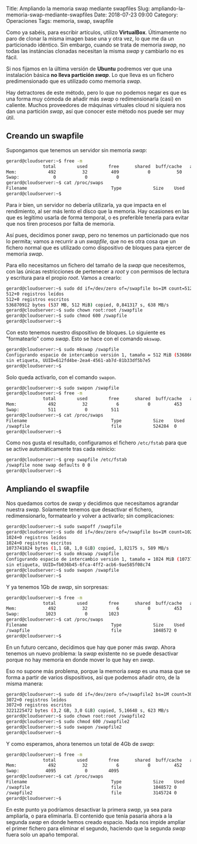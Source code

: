 Title: Ampliando la memoria swap mediante swapfiles
Slug: ampliando-la-memoria-swap-mediante-swapfiles
Date: 2018-07-23 09:00
Category: Operaciones
Tags: memoria, swap, swapfile



Como ya sabéis, para escribir artículos, utilizo **VirtualBox**. Últimamente no paro de clonar la misma imagen base una y otra vez, lo que me da un particionado idéntico. Sin embargo, cuando se trata de memoria *swap*, no todas las instáncias clonadas necesitan la misma *swap* y cambiarlo no es fácil.

Si nos fijamos en la última versión de **Ubuntu** podremos ver que una instalación básica **no lleva partición _swap_**. Lo que lleva es un fichero predimensionado que es utilizado como memoria *swap*.

Hay detractores de este método, pero lo que no podemos negar es que es una forma muy cómoda de añadir más *swap* o redimensionarla (casi) en caliente. Muchos proveedores de máquinas virtuales cloud ni siquiera nos dan una partición *swap*, así que conocer este método nos puede ser muy útil.

## Creando un swapfile

Supongamos que tenemos un servidor sin memoria *swap*:

```bash
gerard@cloudserver:~$ free -m
              total        used        free      shared  buff/cache   available
Mem:            492          32         409           0          50         446
Swap:             0           0           0
gerard@cloudserver:~$ cat /proc/swaps
Filename                                Type            Size    Used    Priority
gerard@cloudserver:~$
```

Para ir bien, un servidor no debería utilizarla, ya que impacta en el rendimiento, al ser más lento el disco que la memoria. Hay ocasiones en las que es legítimo usarla de forma temporal, o es preferible tenerla para evitar que nos tiren procesos por falta de memoria.

Así pues, decidimos poner *swap*, pero no tenemos un particionado que nos lo permita; vamos a recurrir a un *swapfile*, que no es otra cosa que un fichero normal que es utilizado como dispositivo de bloques para ejercer de memoria *swap*.

Para ello necesitamos un fichero del tamaño de la *swap* que necesitemos, con las únicas restricciones de pertenecer a *root* y con permisos de lectura y escritura para el propio *root*. Vamos a crearlo:

```bash
gerard@cloudserver:~$ sudo dd if=/dev/zero of=/swapfile bs=1M count=512
512+0 registros leídos
512+0 registros escritos
536870912 bytes (537 MB, 512 MiB) copied, 0,841317 s, 638 MB/s
gerard@cloudserver:~$ sudo chown root:root /swapfile
gerard@cloudserver:~$ sudo chmod 600 /swapfile
gerard@cloudserver:~$
```

Con esto tenemos nuestro dispositivo de bloques. Lo siguiente es "formatearlo" como *swap*. Esto se hace con el comando `mkswap`.

```bash
gerard@cloudserver:~$ sudo mkswap /swapfile
Configurando espacio de intercambio versión 1, tamaño = 512 MiB (536866816 bytes)
sin etiqueta, UUID=612fd4be-2ea4-4561-ab7d-81b33df5b7e5
gerard@cloudserver:~$
```

Solo queda activarlo, con el comando `swapon`.

```bash
gerard@cloudserver:~$ sudo swapon /swapfile
gerard@cloudserver:~$ free -m
              total        used        free      shared  buff/cache   available
Mem:            492          32           6           0         453         446
Swap:           511           0         511
gerard@cloudserver:~$ cat /proc/swaps
Filename                                Type            Size    Used    Priority
/swapfile                               file            524284  0       -1
gerard@cloudserver:~$
```

Como nos gusta el resultado, configuramos el fichero `/etc/fstab` para que se active automáticamente tras cada reinicio:

```bash
gerard@cloudserver:~$ grep swapfile /etc/fstab
/swapfile none swap defaults 0 0
gerard@cloudserver:~$
```

## Ampliando el swapfile

Nos quedamos cortos de *swap* y decidimos que necesitamos agrandar nuestra *swap*. Solamente tenemos que desactivar el fichero, redimensionarlo, formatearlo y volver a activarlo; sin complicaciones:

```bash
gerard@cloudserver:~$ sudo swapoff /swapfile
gerard@cloudserver:~$ sudo dd if=/dev/zero of=/swapfile bs=1M count=1024
1024+0 registros leídos
1024+0 registros escritos
1073741824 bytes (1,1 GB, 1,0 GiB) copied, 1,82175 s, 589 MB/s
gerard@cloudserver:~$ sudo mkswap /swapfile
Configurando espacio de intercambio versión 1, tamaño = 1024 MiB (1073737728 bytes)
sin etiqueta, UUID=fb036b45-6fca-4ff2-acb6-9ae585f08c74
gerard@cloudserver:~$ sudo swapon /swapfile
gerard@cloudserver:~$
```

Y ya tenemos 1Gb de *swap*, sin sorpresas:

```bash
gerard@cloudserver:~$ free -m
              total        used        free      shared  buff/cache   available
Mem:            492          32           6           0         453         446
Swap:          1023           0        1023
gerard@cloudserver:~$ cat /proc/swaps
Filename                                Type            Size    Used    Priority
/swapfile                               file            1048572 0       -1
gerard@cloudserver:~$
```

En un futuro cercano, decidimos que hay que poner más *swap*. Ahora tenemos un nuevo problema: la *swap* existente no se puede desactivar porque no hay memoria en donde mover lo que hay en *swap*.

Eso no supone más problema, porque la memoria *swap* es una masa que se forma a partir de varios dispositivos, así que podemos añadir otro, de la misma manera:

```bash
gerard@cloudserver:~$ sudo dd if=/dev/zero of=/swapfile2 bs=1M count=3072
3072+0 registros leídos
3072+0 registros escritos
3221225472 bytes (3,2 GB, 3,0 GiB) copied, 5,16648 s, 623 MB/s
gerard@cloudserver:~$ sudo chown root:root /swapfile2
gerard@cloudserver:~$ sudo chmod 600 /swapfile2
gerard@cloudserver:~$ sudo swapon /swapfile2
gerard@cloudserver:~$
```

Y como esperamos, ahora tenemos un total de 4Gb de *swap*:

```bash
gerard@cloudserver:~$ free -m
              total        used        free      shared  buff/cache   available
Mem:            492          32           6           0         452         446
Swap:          4095           0        4095
gerard@cloudserver:~$ cat /proc/swaps
Filename                                Type            Size    Used    Priority
/swapfile                               file            1048572 0       -1
/swapfile2                              file            3145724 0       -2
gerard@cloudserver:~$
```

En este punto ya podríamos desactivar la primera *swap*, ya sea para ampliarla, o para eliminarla. El contenido que tenía pasaría ahora a la segunda *swap* en donde hemos creado espacio. Nada nos impide ampliar el primer fichero para eliminar el segundo, haciendo que la segunda *swap* fuera solo un apaño temporal.
